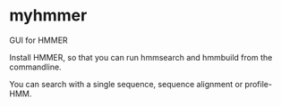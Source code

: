 # myhmmer
GUI for HMMER

Install HMMER, so that you can run hmmsearch and hmmbuild from the commandline.

You can search with a single sequence, sequence alignment or profile-HMM.
